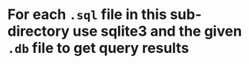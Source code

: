 # For each `.sql` file in this sub-directory use sqlite3 and the given `.db` file to get query results
